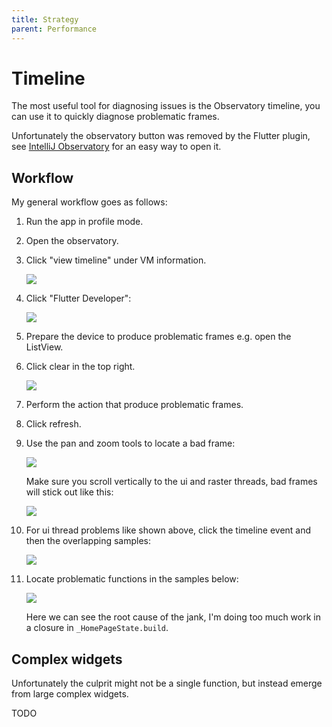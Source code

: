 ```yaml
---
title: Strategy
parent: Performance
---
```


# Timeline

The most useful tool for diagnosing issues is the Observatory timeline, you can use it to quickly diagnose problematic
frames.

Unfortunately the observatory button was removed by the Flutter plugin, see
[IntelliJ Observatory](/docs/faq/intellij-observatory) for an easy way to open it.

## Workflow

My general workflow goes as follows:

1.  Run the app in profile mode.
2.  Open the observatory.
3.  Click "view timeline" under VM information.
   
    ![](https://i.tst.sh/06Hvq.png)
4.  Click "Flutter Developer":

    ![](https://i.tst.sh/2rRlw.png)
5.  Prepare the device to produce problematic frames e.g. open the ListView.
6.  Click clear in the top right.

    ![](https://i.tst.sh/8K9Qj.png)
7.  Perform the action that produce problematic frames.
8.  Click refresh.
9.  Use the pan and zoom tools to locate a bad frame:
   
    ![](https://i.tst.sh/6irRQ.png)
   
    Make sure you scroll vertically to the ui and raster threads, bad frames will stick out like this:
   
    ![](https://i.tst.sh/m3oj7.png)
10. For ui thread problems like shown above, click the timeline event and then the overlapping samples:
    
    ![](https://i.tst.sh/dBZ5S.png)
11. Locate problematic functions in the samples below:
    
    ![](https://i.tst.sh/WYvPe.png)
    
    Here we can see the root cause of the jank, I'm doing too much work in a closure in `_HomePageState.build`.

## Complex widgets

Unfortunately the culprit might not be a single function, but instead emerge from large complex widgets.

TODO